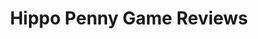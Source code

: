 ---
title: Hippo Penny Game Reviews
layout: scoredetail
permalink: /meta-score/ea-sports-fc-24
header:
  teaser: /assets/images/ea-sports-fc-24.jpg
  video:
    id: XhP3Xh4LMA8
    provider: youtube
---